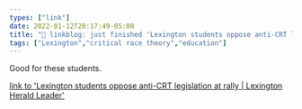 ```yaml
---
types: ["link"]
date: 2022-01-12T20:17:49-05:00
title: "🔗 linkblog: just finished 'Lexington students oppose anti-CRT legislation at rally | Lexington Herald Leader'"
tags: ["Lexington","critical race theory","education"]
---
```

Good for these students.
 
[link to 'Lexington students oppose anti-CRT legislation at rally | Lexington Herald Leader'](https://www.kentucky.com/news/local/education/article257255127.html)
